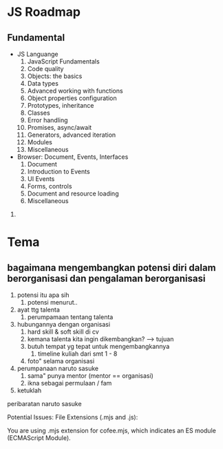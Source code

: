 # JS Roadmap
## Fundamental

- JS Languange
  1. JavaScript Fundamentals
  2. Code quality
  3. Objects: the basics
  4. Data types
  5. Advanced working with functions
  6. Object properties configuration
  7. Prototypes, inheritance
  8. Classes
  9. Error handling
  10. Promises, async/await
  11. Generators, advanced iteration
  12. Modules
  13. Miscellaneous
- Browser: Document, Events, Interfaces
  1. Document
  2.  Introduction to Events
  3.  UI Events
  4.  Forms, controls
  5.  Document and resource loading
  6.  Miscellaneous
1. 


# Tema
## bagaimana mengembangkan potensi diri dalam berorganisasi dan pengalaman berorganisasi

 
1. potensi itu apa sih
   1. potensi menurut..
2. ayat ttg talenta
   1. perumpamaan tentang talenta
3. hubungannya dengan organisasi
   1. hard skill & soft skill di cv
   2. kemana talenta kita ingin dikembangkan? --> tujuan
   3. butuh tempat yg tepat untuk mengembangkannya
      1. timeline kuliah dari smt 1 - 8
   4. foto" selama organisasi 
4. perumpanaan naruto sasuke
   1. sama" punya mentor (mentor == organisasi)
   2. ikna sebagai permulaan / fam
5. ketuklah

peribaratan naruto sasuke

Potential Issues:
File Extensions (.mjs and .js):

You are using .mjs extension for cofee.mjs, which indicates an ES module (ECMAScript Module).
